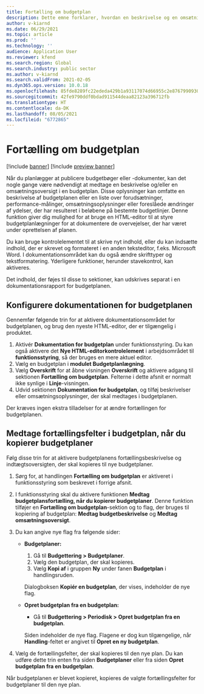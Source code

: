 ```yaml
---
title: Fortælling om budgetplan
description: Dette emne forklarer, hvordan en beskrivelse og en omsætningsoversigt medtages i en budgetplan.
author: v-kiarnd
ms.date: 06/29/2021
ms.topic: article
ms.prod: ''
ms.technology: ''
audience: Application User
ms.reviewer: kfend
ms.search.region: Global
ms.search.industry: public sector
ms.author: v-kiarnd
ms.search.validFrom: 2021-02-05
ms.dyn365.ops.version: 10.0.18
ms.openlocfilehash: 85fde8289fc22ededa429b1a93117074d66955c2e8767990930bcc4efffd98ee
ms.sourcegitcommit: 42fe9790ddf0bdad911544deaa82123a396712fb
ms.translationtype: HT
ms.contentlocale: da-DK
ms.lasthandoff: 08/05/2021
ms.locfileid: "6772865"
---
```

# <a name="budget-plan-narrative"></a>Fortælling om budgetplan

[!include [banner](../includes/banner.md)]
[!include [preview banner](../includes/preview-banner.md)]


Når du planlægger at publicere budgetbøger eller -dokumenter, kan det nogle gange være nødvendigt at medtage en beskrivelse og/eller en omsætningsoversigt i en budgetplan. Disse oplysninger kan omfatte en beskrivelse af budgetplanen eller en liste over forudsætninger, performance-målinger, omsætningsoplysninger eller foreslåede ændringer af ydelser, der har resulteret i beløbene på bestemte budgetlinjer. Denne funktion giver dig mulighed for at bruge en HTML-editor til at styre budgetplanlægninger for at dokumentere de overvejelser, der har været under oprettelsen af planen.

Du kan bruge kontrolelementet til at skrive nyt indhold, eller du kan indsætte indhold, der er skrevet og formateret i en anden teksteditor, f.eks. Microsoft Word. I dokumentationsområdet kan du også ændre skrifttyper og tekstformatering. Yderligere funktioner, herunder stavekontrol, kan aktiveres.
 
Det indhold, der føjes til disse to sektioner, kan udskrives separat i en dokumentationsrapport for budgetplanen.
 
## <a name="setting-up-the-budget-plan-narrative"></a>Konfigurere dokumentationen for budgetplanen

Gennemfør følgende trin for at aktivere dokumentationsområdet for budgetplanen, og brug den nyeste HTML-editor, der er tilgængelig i produktet.
1.  Aktivér **Dokumentation for budgetplan** under funktionsstyring. Du kan også aktivere det **Nye HTML-editorkontrolelement** i arbejdsområdet til **funktionsstyring**, så der bruges en mere aktuel editor.
2.  Vælg en budgetplan i **modulet Budgetplanlægning**. 
3.  Vælg **Overskrift** for at åbne visningen **Overskrift** og aktivere adgang til sektionen **Fortælling om budgetplan**. Felterne i dette afsnit er normalt ikke synlige i **Linje**-visningen.
4.  Udvid sektionen **Dokumentation for budgetplan**, og tilføj beskrivelser eller omsætningsoplysninger, der skal medtages i budgetplanen.

Der kræves ingen ekstra tilladelser for at ændre fortællingen for budgetplanen.

## <a name="include-budget-plan-narrative-fields-when-you-copy-budget-plans"></a>Medtage fortællingsfelter i budgetplan, når du kopierer budgetplaner

Følg disse trin for at aktivere budgetplanens fortællingsbeskrivelse og indtægtsoversigten, der skal kopieres til nye budgetplaner.

1. Sørg for, at handlingen **Fortælling om budgetplan** er aktiveret i funktionsstyring som beskrevet i forrige afsnit.
2. I funktionsstyring skal du aktivere funktionen **Medtag budgetplansfortælling, når du kopierer budgetplaner**. Denne funktion tilføjer en **Fortælling om budgetplan**-sektion og to flag, der bruges til kopiering af budgetplan: **Medtag budgetbeskrivelse** og **Medtag omsætningsoversigt**.
3. Du kan angive nye flag fra følgende sider:

    - **Budgetplaner:**

        1. Gå til **Budgettering \> Budgetplaner**.
        2. Vælg den budgetplan, der skal kopieres.
        3. Vælg **Kopi af** i gruppen **Ny** under fanen **Budgetplan** i handlingsruden.

        Dialogboksen **Kopiér en budgetplan**, der vises, indeholder de nye flag.

    - **Opret budgetplan fra en budgetplan:**

        - Gå til **Budgettering \> Periodisk \> Opret budgetplan fra en budgetplan**.

        Siden indeholder de nye flag. Flagene er dog kun tilgængelige, når **Handling**-feltet er angivet til **Opret en ny budgetplan**.

4. Vælg de fortællingsfelter, der skal kopieres til den nye plan. Du kan udføre dette trin enten fra siden **Budgetplaner** eller fra siden **Opret budgetplan fra en budgetplan**.

Når budgetplanen er blevet kopieret, kopieres de valgte fortællingsfelter for budgetplaner til den nye plan.
